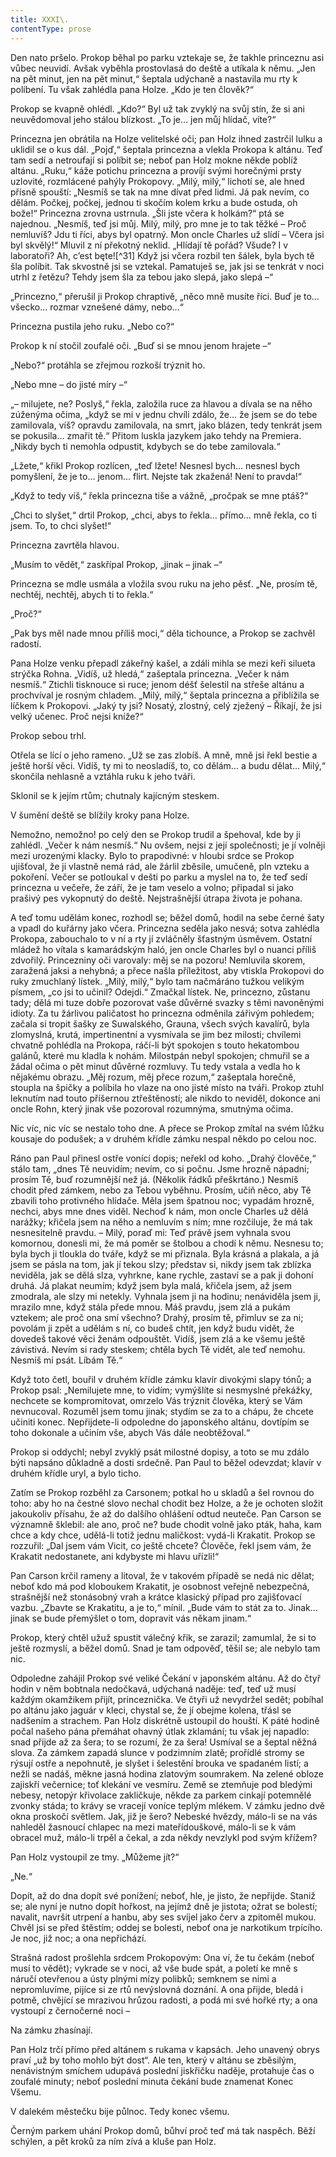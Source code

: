 ```yaml
---
title: XXXI\.
contentType: prose
---
```


<section>

Den nato pršelo. Prokop běhal po parku vztekaje se, že takhle princeznu asi vůbec neuvidí. Avšak vyběhla prostovlasá do deště a utíkala k němu. „Jen na pět minut, jen na pět minut,“ šeptala udýchaně a nastavila mu rty k políbení. Tu však zahlédla pana Holze. „Kdo je ten člověk?“

Prokop se kvapně ohlédl. „Kdo?“ Byl už tak zvyklý na svůj stín, že si ani neuvědomoval jeho stálou blízkost. „To je… jen můj hlídač, víte?“

Princezna jen obrátila na Holze velitelské oči; pan Holz ihned zastrčil lulku a uklidil se o kus dál. „Pojď,“ šeptala princezna a vlekla Prokopa k altánu. Teď tam sedí a netroufají si políbit se; neboť pan Holz mokne někde poblíž altánu. „Ruku,“ káže potichu princezna a províjí svými horečnými prsty uzlovité, rozmlácené pahýly Prokopovy. „Milý, milý,“ lichotí se, ale hned přísně spouští: „Nesmíš se tak na mne dívat před lidmi. Já pak nevím, co dělám. Počkej, počkej, jednou ti skočím kolem krku a bude ostuda, oh bože!“ Princezna zrovna ustrnula. „Šli jste včera k holkám?“ ptá se najednou. „Nesmíš, teď jsi můj. Milý, milý, pro mne je to tak těžké – Proč nemluvíš? Jdu ti říci, abys byl opatrný. Mon oncle Charles už slídí – Včera jsi byl skvělý!“ Mluvil z ní překotný neklid. „Hlídají tě pořád? Všude? I v laboratoři? Ah, c’est bęte![^31] Když jsi včera rozbil ten šálek, byla bych tě šla políbit. Tak skvostně jsi se vztekal. Pamatuješ se, jak jsi se tenkrát v noci utrhl z řetězu? Tehdy jsem šla za tebou jako slepá, jako slepá –“

„Princezno,“ přerušil ji Prokop chraptivě, „něco mně musíte říci. Buď je to… všecko… rozmar vznešené dámy, nebo…“

Princezna pustila jeho ruku. „Nebo co?“

Prokop k ní stočil zoufalé oči. „Buď si se mnou jenom hrajete –“

„Nebo?“ protáhla se zřejmou rozkoší trýznit ho.

„Nebo mne – do jisté míry –“

„– milujete, ne? Poslyš,“ řekla, založila ruce za hlavou a dívala se na něho zúženýma očima, „když se mi v jednu chvíli zdálo, že… že jsem se do tebe zamilovala, víš? opravdu zamilovala, na smrt, jako blázen, tedy tenkrát jsem se pokusila… zmařit tě.“ Přitom luskla jazykem jako tehdy na Premiera. „Nikdy bych ti nemohla odpustit, kdybych se do tebe zamilovala.“

„Lžete,“ křikl Prokop rozlícen, „teď lžete! Nesnesl bych… nesnesl bych pomyšlení, že je to… jenom… flirt. Nejste tak zkažená! Není to pravda!“

„Když to tedy víš,“ řekla princezna tiše a vážně, „pročpak se mne ptáš?“

„Chci to slyšet,“ drtil Prokop, „chci, abys to řekla… přímo… mně řekla, co ti jsem. To, to chci slyšet!“

Princezna zavrtěla hlavou.

„Musím to vědět,“ zaskřípal Prokop, „jinak – jinak –“

Princezna se mdle usmála a vložila svou ruku na jeho pěsť. „Ne, prosím tě, nechtěj, nechtěj, abych ti to řekla.“

„Proč?“

„Pak bys měl nade mnou příliš moci,“ děla tichounce, a Prokop se zachvěl radostí.

Pana Holze venku přepadl zákeřný kašel, a zdáli mihla se mezi keři silueta strýčka Rohna. „Vidíš, už hledá,“ zašeptala princezna. „Večer k nám nesmíš.“ Ztichli tisknouce si ruce; jenom déšť šelestil na střeše altánu a prochvíval je rosným chladem. „Milý, milý,“ šeptala princezna a přiblížila se líčkem k Prokopovi. „Jaký ty jsi? Nosatý, zlostný, celý zježený – Říkají, že jsi velký učenec. Proč nejsi kníže?“

Prokop sebou trhl.

Otřela se lící o jeho rameno. „Už se zas zlobíš. A mně, mně jsi řekl bestie a ještě horší věci. Vidíš, ty mi to neosladíš, to, co dělám… a budu dělat… Milý,“ skončila nehlasně a vztáhla ruku k jeho tváři.

Sklonil se k jejím rtům; chutnaly kajícným steskem.

V šumění deště se blížily kroky pana Holze.

</section>

<section>

Nemožno, nemožno! po celý den se Prokop trudil a špehoval, kde by ji zahlédl. „Večer k nám nesmíš.“ Nu ovšem, nejsi z její společnosti; je jí volněji mezi urozenými klacky. Bylo to prapodivné: v hloubi srdce se Prokop ujišťoval, že ji vlastně nemá rád, ale žárlil zběsile, umučeně, pln vzteku a pokoření. Večer se potloukal v dešti po parku a myslel na to, že teď sedí princezna u večeře, že září, že je tam veselo a volno; připadal si jako prašivý pes vykopnutý do deště. Nejstrašnější útrapa života je pohana.

A teď tomu udělám konec, rozhodl se; běžel domů, hodil na sebe černé šaty a vpadl do kuřárny jako včera. Princezna seděla jako nesvá; sotva zahlédla Prokopa, zabouchalo to v ní a rty jí zvláčněly šťastným úsměvem. Ostatní mládež ho vítala s kamarádským haló, jen oncle Charles byl o nuanci příliš zdvořilý. Princezniny oči varovaly: měj se na pozoru! Nemluvila skorem, zaražená jaksi a nehybná; a přece našla příležitost, aby vtiskla Prokopovi do ruky zmuchlaný lístek. „Milý, milý,“ bylo tam načmáráno tužkou velikým písmem, „co jsi to učinil? Odejdi.“ Zmačkal lístek. Ne, princezno, zůstanu tady; dělá mi tuze dobře pozorovat vaše důvěrné svazky s těmi navoněnými idioty. Za tu žárlivou paličatost ho princezna odměnila zářivým pohledem; začala si tropit šašky ze Suwalského, Grauna, všech svých kavalírů, byla zlomyslná, krutá, impertinentní a vysmívala se jim bez milosti; chvílemi chvatně pohlédla na Prokopa, ráčí-li být spokojen s touto hekatombou galánů, které mu kladla k nohám. Milostpán nebyl spokojen; chmuřil se a žádal očima o pět minut důvěrné rozmluvy. Tu tedy vstala a vedla ho k nějakému obrazu. „Měj rozum, měj přece rozum,“ zašeptala horečně, stoupla na špičky a políbila ho vlaze na ono jisté místo na tváři. Prokop ztuhl leknutím nad touto příšernou ztřeštěností; ale nikdo to neviděl, dokonce ani oncle Rohn, který jinak vše pozoroval rozumnýma, smutnýma očima.

Nic víc, nic víc se nestalo toho dne. A přece se Prokop zmítal na svém lůžku kousaje do podušek; a v druhém křídle zámku nespal někdo po celou noc.

</section>

<section>

Ráno pan Paul přinesl ostře vonící dopis; neřekl od koho. „Drahý člověče,“ stálo tam, „dnes Tě neuvidím; nevím, co si počnu. Jsme hrozně nápadni; prosím Tě, buď rozumnější než já. (Několik řádků přeškrtáno.) Nesmíš chodit před zámkem, nebo za Tebou vyběhnu. Prosím, učiň něco, aby Tě zbavili toho protivného hlídače. Měla jsem špatnou noc; vypadám hrozně, nechci, abys mne dnes viděl. Nechoď k nám, mon oncle Charles už dělá narážky; křičela jsem na něho a nemluvím s ním; mne rozčiluje, že má tak nesnesitelně pravdu. – Milý, poraď mi: Teď právě jsem vyhnala svou komornou, donesli mi, že má poměr se štolbou a chodí k němu. Nesnesu to; byla bych ji tloukla do tváře, když se mi přiznala. Byla krásná a plakala, a já jsem se pásla na tom, jak jí tekou slzy; představ si, nikdy jsem tak zblízka neviděla, jak se dělá slza, vyhrkne, kane rychle, zastaví se a pak ji dohoní druhá. Já plakat neumím; když jsem byla malá, křičela jsem, až jsem zmodrala, ale slzy mi netekly. Vyhnala jsem ji na hodinu; nenáviděla jsem ji, mrazilo mne, když stála přede mnou. Máš pravdu, jsem zlá a pukám vztekem; ale proč ona smí všechno? Drahý, prosím tě, přimluv se za ni; povolám ji zpět a udělám s ní, co budeš chtít, jen když budu vidět, že dovedeš takové věci ženám odpouštět. Vidíš, jsem zlá a ke všemu ještě závistivá. Nevím si rady steskem; chtěla bych Tě vidět, ale teď nemohu. Nesmíš mi psát. Líbám Tě.“

Když toto četl, bouřil v druhém křídle zámku klavír divokými slapy tónů; a Prokop psal: „Nemilujete mne, to vidím; vymýšlíte si nesmyslné překážky, nechcete se kompromitovat, omrzelo Vás trýznit člověka, který se Vám nevnucoval. Rozuměl jsem tomu jinak; stydím se za to a chápu, že chcete učiniti konec. Nepřijdete-li odpoledne do japonského altánu, dovtípím se toho dokonale a učiním vše, abych Vás dále neobtěžoval.“

Prokop si oddychl; nebyl zvyklý psát milostné dopisy, a toto se mu zdálo býti napsáno důkladně a dosti srdečně. Pan Paul to běžel odevzdat; klavír v druhém křídle uryl, a bylo ticho.

Zatím se Prokop rozběhl za Carsonem; potkal ho u skladů a šel rovnou do toho: aby ho na čestné slovo nechal chodit bez Holze, a že je ochoten složit jakoukoliv přísahu, že až do dalšího ohlášení odtud neuteče. Pan Carson se významně šklebil: ale ano, proč ne? bude chodit volně jako pták, haha, kam chce a kdy chce, udělá-li totiž jednu maličkost: vydá-li Krakatit. Prokop se rozzuřil: „Dal jsem vám Vicit, co ještě chcete? Člověče, řekl jsem vám, že Krakatit nedostanete, ani kdybyste mi hlavu uřízli!“

Pan Carson krčil rameny a litoval, že v takovém případě se nedá nic dělat; neboť kdo má pod kloboukem Krakatit, je osobnost veřejně nebezpečná, strašnější než stonásobný vrah a krátce klasický případ pro zajišťovací vazbu. „Zbavte se Krakatitu, a je to,“ mínil. „Bude vám to stát za to. Jinak… jinak se bude přemýšlet o tom, dopravit vás někam jinam.“

Prokop, který chtěl užuž spustit válečný křik, se zarazil; zamumlal, že si to ještě rozmyslí, a běžel domů. Snad je tam odpověď, těšil se; ale nebylo tam nic.

Odpoledne zahájil Prokop své veliké Čekání v japonském altánu. Až do čtyř hodin v něm bobtnala nedočkavá, udýchaná naděje: teď, teď už musí každým okamžikem přijít, princeznička. Ve čtyři už nevydržel sedět; pobíhal po altánu jako jaguár v kleci, chystal se, že jí obejme kolena, třásl se nadšením a strachem. Pan Holz diskrétně ustoupil do houští. K páté hodině počal našeho pána přemáhat ohavný útlak zklamání; tu však jej napadlo: snad přijde až za šera; to se rozumí, že za šera! Usmíval se a šeptal něžná slova. Za zámkem zapadá slunce v podzimním zlatě; prořídlé stromy se rýsují ostře a nepohnutě, je slyšet i šelestění brouka ve spadaném listí; a nežli se nadáš, měkne jasná hodina zlatovým soumrakem. Na zelené obloze zajiskří večernice; toť klekání ve vesmíru. Země se ztemňuje pod bledými nebesy, netopýr křivolace zakličkuje, někde za parkem cinkají potemnělé zvonky stáda; to krávy se vracejí voníce teplým mlékem. V zámku jedno dvě okna proskočí světlem. Jak, již je šero? Nebeské hvězdy, málo-li se na vás nahleděl žasnoucí chlapec na mezi mateřídouškové, málo-li se k vám obracel muž, málo-li trpěl a čekal, a zda někdy nevzlykl pod svým křížem?

Pan Holz vystoupil ze tmy. „Můžeme jít?“

„Ne.“

Dopít, až do dna dopít své ponížení; neboť, hle, je jisto, že nepřijde. Staniž se; ale nyní je nutno dopít hořkost, na jejímž dně je jistota; ožrat se bolestí; navalit, navršit utrpení a hanbu, aby ses svíjel jako červ a zpitoměl mukou. Chvěl jsi se před štěstím; oddej se bolesti, neboť ona je narkotikum trpícího. Je noc, již noc; a ona nepřichází.

Strašná radost prošlehla srdcem Prokopovým: Ona ví, že tu čekám (neboť musí to vědět); vykrade se v noci, až vše bude spát, a poletí ke mně s náručí otevřenou a ústy plnými mízy polibků; semknem se nimi a nepromluvíme, pijíce si ze rtů nevýslovná doznání. A ona přijde, bledá i potmě, chvějící se mrazivou hrůzou radosti, a podá mi své hořké rty; a ona vystoupí z černočerné noci –

Na zámku zhasínají.

Pan Holz trčí přímo před altánem s rukama v kapsách. Jeho unavený obrys praví „už by toho mohlo být dost“. Ale ten, který v altánu se zběsilým, nenávistným smíchem udupává poslední jiskřičku naděje, protahuje čas o zoufalé minuty; neboť poslední minuta čekání bude znamenat Konec Všemu.

V dalekém městečku bije půlnoc. Tedy konec všemu.

Černým parkem uhání Prokop domů, bůhví proč teď má tak naspěch. Běží schýlen, a pět kroků za ním zívá a kluše pan Holz.

</section>
